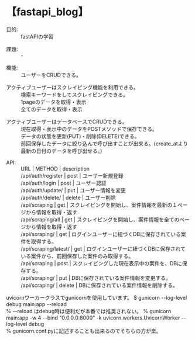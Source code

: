 # 【fastapi_blog】
<dl>
    <dt>目的: </dt> 
    <dd>fastAPIの学習</dd>
</dl>
<dl>
    <dt>課題: </dt> 
    <dd>-</dd>
</dl>
<dl>
    <dt>機能: </dt>
    <dd>ユーザーをCRUDできる。</dd>
    <dl>
        <dt>アクティブユーザーはスクレイピング機能を利用できる。</dt>
        <dd>検索キーワードをしてスクレイピングできる。</dd>
        <dd>1pageのデータを取得・表示</dd>
        <dd>全てのデータを取得・表示</dd>
    </dl>
    <dl>
        <dt>アクティブユーザーはデータベースでCRUDできる。</dt>
        <dd>現在取得・表示中のデータをPOSTメソッドで保存できる。</dd>
        <dd>データの状態を更新(PUT)・削除(DELETE)できる。</dd>
        <dd>前回保存したデータに絞り込んで呼び出すことが出来る。(create_atより最新の日付のデータを呼び出せる。)</dd>
    </dl>
</dl>
<dl>
    <dt>API:</dt>
    <dd> URL | METHOD | description </dd>
    <dd> /api/auth/register | post | ユーザー新規登録</dd>
    <dd> /api/auth/login | post | ユーザー認証</dd>
    <dd> /api/auth/update/<int: user_id> | put | ユーザー情報を変更</dd>
    <dd> /api/auth/delete/<int: user_id> | delete | ユーザー削除</dd>
    <dd> /api/scraping | get | スクレイピングを開始し、案件情報を最新の１ページから情報を取得・返す</dd>
    <dd> /api/scraping/all | get | スクレイピングを開始し、案件情報を全てのページから情報を取得・返す</dd>
    <dd> /api/scraping/<int: user_id> | get | ログインユーザーに紐づくDBに保存されている案件を取得する。</dd>
    <dd> /api/scraping/latest/<int: user_id> | get | ログインユーザーに紐づくDBに保存されている案件から、前回保存した案件のみ取得する。</dd>
    <dd> /api/scraping | post | スクレイピングした現在表示中の案件を、DBに保存する。</dd>
    <dd> /api/scraping/<int: product_id> | put | DBに保存されている案件情報を変更する。</dd>
    <dd> /api/scraping/<int: product_id> | delete | DBに保存されている案件情報を削除する。</dd>  
</dl>

uvicornワーカークラスでgunicornを使用しています。
$ gunicorn --log-level debug main:app --reload  
% --reload はdebug時は便利だが本番では推奨されない。
% gunicorn main:app -w 4 --bind "0.0.0.0:8000" -k uvicorn.workers.UvicornWorker --log-level debug    
    % gunicorn.conf.pyに記述することも出来るのでそちらの方が楽。